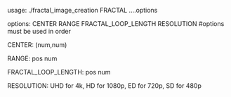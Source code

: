 usage: ./fractal_image_creation FRACTAL ....options

options: CENTER RANGE FRACTAL_LOOP_LENGTH RESOLUTION #options must be used in order

CENTER: (num,num)

RANGE: pos num

FRACTAL_LOOP_LENGTH: pos num

RESOLUTION: UHD for 4k, HD for 1080p, ED for 720p, SD for 480p
